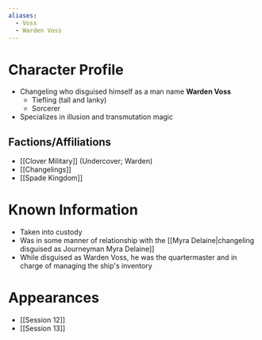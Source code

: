 ```yaml
---
aliases:
  - Voss
  - Warden Voss
---
```


# Character Profile
- Changeling who disguised himself as a man name **Warden Voss**
	- Tiefling (tall and lanky)
	- Sorcerer
- Specializes in illusion and transmutation magic

## Factions/Affiliations
- [[Clover Military]] (Undercover; Warden)
- [[Changelings]]
- [[Spade Kingdom]]

# Known Information
- Taken into custody 
- Was in some manner of relationship with the [[Myra Delaine|changeling disguised as Journeyman Myra Delaine]]
- While disguised as Warden Voss, he was the quartermaster and in charge of managing the ship's inventory

# Appearances
- [[Session 12]]
- [[Session 13]]